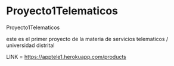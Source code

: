 # Proyecto1Telematicos
Proyecto1Telematicos

este es el primer proyecto de la materia de servicios telematicos / universidad distrital 

LINK = https://apptele1.herokuapp.com/products
